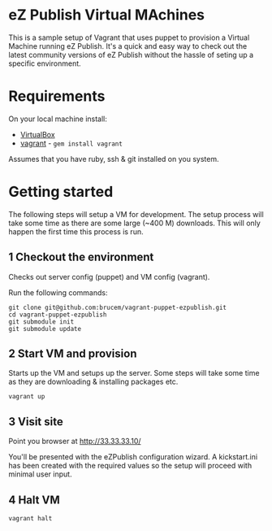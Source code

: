 eZ Publish Virtual MAchines
============
This is a sample setup of Vagrant that uses puppet to provision a Virtual
Machine running eZ Publish.  It's a quick and easy way to check out the latest
community versions of eZ Publish without the hassle of seting up a specific
environment.

Requirements
============
On your local machine install:

- [VirtualBox](http://www.virtualbox.org/wiki/Downloads)
- [vagrant](http://vagrantup.com/) - ``gem install vagrant``

Assumes that you have ruby, ssh & git installed on you system.

Getting started
===============

The following steps will setup a VM for development.  The setup process will
take some time as there are some large (~400 M) downloads. This will only
happen the first time this process is run.

1 Checkout the environment
---------------------------
Checks out server config (puppet) and VM config (vagrant).

Run the following commands:

    git clone git@github.com:brucem/vagrant-puppet-ezpublish.git
    cd vagrant-puppet-ezpublish
    git submodule init
    git submodule update

2 Start VM and provision
-------------------------
Starts up the VM and setups up the server.  Some steps will take some time as
they are downloading & installing packages etc.

    vagrant up

3 Visit site
-------------
Point you browser at http://33.33.33.10/

You'll be presented with the eZPublish configuration wizard. A kickstart.ini
has been created with the required values so the setup will proceed with
minimal user input.

4 Halt VM
----------
    vagrant halt

